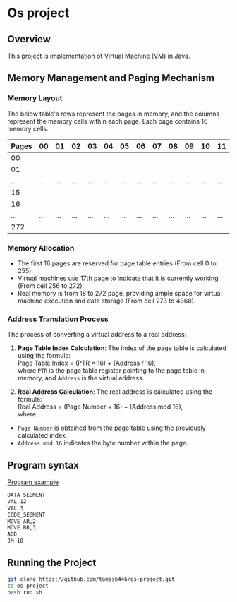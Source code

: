 # Os project

## Overview
This project is implementation of Virtual Machine (VM) in Java.

## Memory Management and Paging Mechanism

### Memory Layout
The below table's rows represent the pages in memory, and the columns represent the memory cells within each page. Each page contains 16 memory cells.

| Pages | 00  | 01  | 02  | 03  | 04  | 05  | 06  | 07  | 08  | 09  | 10  | 11  | 12  | 13  | 14  | 15  |
|-------|-----|-----|-----|-----|-----|-----|-----|-----|-----|-----|-----|-----|-----|-----|-----|-----|
| 00    |     |     |     |     |     |     |     |     |     |     |     |     |     |     |     |     |
| 01    |     |     |     |     |     |     |     |     |     |     |     |     |     |     |     |     |
| ...   | ... | ... | ... | ... | ... | ... | ... | ... | ... | ... | ... | ... | ... | ... | ... | ... |
| 15    |     |     |     |     |     |     |     |     |     |     |     |     |     |     |     |     |
| 16    |     |     |     |     |     |     |     |     |     |     |     |     |     |     |     |     |
| ...   | ... | ... | ... | ... | ... | ... | ... | ... | ... | ... | ... | ... | ... | ... | ... | ... |
| 272   |     |     |     |     |     |     |     |     |     |     |     |     |     |     |     |     |

### Memory Allocation
- The first 16 pages are reserved for page table entries (From cell 0 to 255).
- Virtual machines use 17th page to indicate that it is currently working (From cell 256 to 272).
- Real memory is from 18 to 272 page, providing ample space for virtual machine execution and data storage (From cell 273 to 4368).

### Address Translation Process
The process of converting a virtual address to a real address:

1. **Page Table Index Calculation**:
   The index of the page table is calculated using the formula: \
   Page Table Index = (PTR × 16) + (Address / 16), \
   where `PTR` is the page table register pointing to the page table in memory, and `Address` is the virtual address.

2. **Real Address Calculation**:
   The real address is calculated using the formula: \
   Real Address = (Page Number × 16) + (Address mod 16),\
   where:
- `Page Number` is obtained from the page table using the previously calculated index.
- `Address mod 16` indicates the byte number within the page.

## Program syntax
[Program example](program_example.txt)
```bash
DATA_SEGMENT
VAL 12 
VAL 3 
CODE_SEGMENT
MOVE AR,2
MOVE BR,3
ADD
JM 10
```

## Running the Project
```bash
git clone https://github.com/tomas6446/os-project.git
cd os-project
bash run.sh
```
